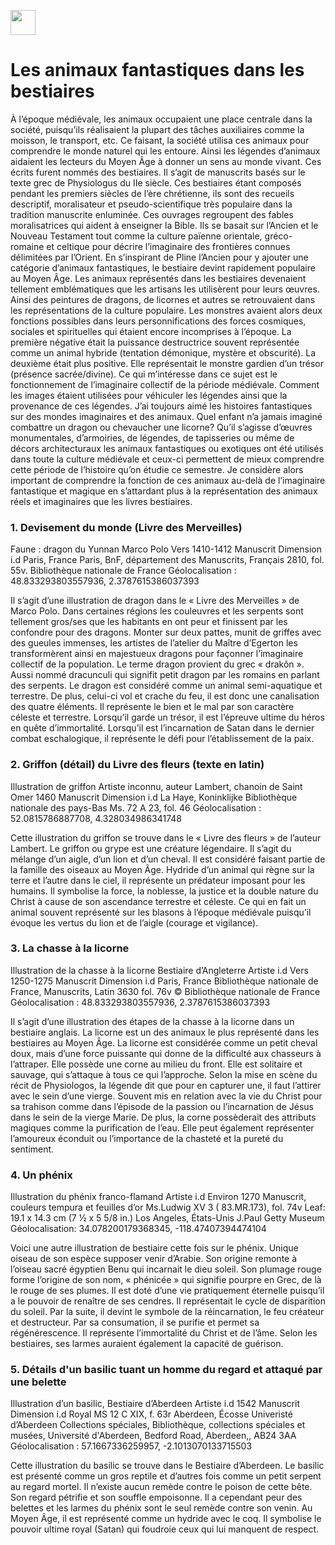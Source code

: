 <a href="https://juncture-digital.org"><img src="https://raw.githubusercontent.com/digitalArtHistory/recits-numeriques/main/images/btn_juncture.svg" style="height:40px"></a>

<param ve-config 
       title="Les bestiaires" 
       banner="https://i.pinimg.com/564x/d0/49/a4/d049a4e1e2484fa095af1413c7644733.jpg"
       layout="vertical">

# Les animaux fantastiques dans les bestiaires

    
<param ve-image 
    manifest="https://gallica.bnf.fr/iiif/ark:/12148/btv1b52508970d/manifest.json"seq=  "44"> 
<param ve-image 
    manifest="https://gallica.bnf.fr/iiif/ark:/12148/btv1b100521277/manifest.json"> 
    
À l’époque médiévale, les animaux occupaient une place centrale dans la société, puisqu’ils réalisaient la plupart des tâches auxiliaires comme la moisson, le transport, etc.  Ce faisant, la société utilisa ces animaux pour comprendre le monde naturel qui les entoure. Ainsi les légendes d’animaux aidaient les lecteurs du Moyen Âge à donner un sens au monde vivant. Ces écrits furent nommés des bestiaires. Il s’agit de manuscrits basés sur le texte grec de Physiologus du IIe siècle. Ces bestiaires étant composés pendant les premiers siècles de l’ère chrétienne, ils sont des recueils descriptif, moralisateur et pseudo-scientifique très populaire dans la tradition manuscrite enluminée. Ces ouvrages regroupent des fables moralisatrices qui aident à enseigner la Bible. Ils se basait sur l’Ancien et le Nouveau Testament tout comme la culture païenne orientale, gréco-romaine et celtique pour décrire l’imaginaire des frontières connues délimitées par l’Orient. En s’inspirant de Pline l’Ancien pour y ajouter une catégorie d’animaux fantastiques, le bestiaire devint rapidement populaire au Moyen Âge. Les animaux représentés dans les bestiaires devenaient tellement emblématiques que les artisans les utilisèrent pour leurs œuvres. Ainsi des peintures de dragons, de licornes et autres se retrouvaient dans les représentations de la culture populaire. Les monstres avaient alors deux fonctions possibles dans leurs personnifications des forces cosmiques, sociales et spirituelles qui étaient encore incomprises à l’époque. La première négative était la puissance destructrice souvent représentée comme un animal hybride (tentation démonique, mystère et obscurité). La deuxième était plus positive. Elle représentait le monstre gardien d’un trésor (présence sacrée/divine). Ce qui m’intéresse dans ce sujet est le fonctionnement de l’imaginaire collectif de la période médiévale. Comment les images étaient utilisées pour véhiculer les légendes ainsi que la provenance de ces légendes. J’ai toujours aimé les histoires fantastiques sur des mondes imaginaires et des animaux. Quel enfant n’a jamais imaginé combattre un dragon ou chevaucher une licorne? Qu’il s’agisse d’œuvres monumentales, d’armoiries, de légendes, de tapisseries ou même de décors architecturaux les animaux fantastiques ou exotiques ont été utilisés dans toute la culture médiévale et ceux-ci permettent de mieux comprendre cette période de l’histoire qu’on étudie ce semestre. Je considère alors important de comprendre la fonction de ces animaux au-delà de l’imaginaire fantastique et magique en s’attardant plus à la représentation des animaux réels et imaginaires que les livres bestiaires. 



### 1.	Devisement du monde (Livre des Merveilles)

<param ve-image 
       label="Devisement du monde (Livre des Merveilles" 
       description="Enlluminure par Marco Polo" 
       license="public domain" 
       url="https://raw.githubusercontent.com/digitalArtHistory/recits-numeriques/main/05/dragon.jpeg" />
       
       
Faune : dragon du Yunnan
Marco Polo
Vers 1410-1412
Manuscrit
Dimension i.d
Paris, France
Paris, BnF, département des Manuscrits, Français 2810, fol. 55v.
Bibliothèque nationale de France
Géolocalisation : 48.833293803557936, 2.3787615386037393 

Il s’agit d’une illustration de dragon dans le « Livre des Merveilles » de Marco Polo. Dans certaines régions les couleuvres et les serpents sont tellement gros/ses que les habitants en ont peur et finissent par les confondre pour des dragons. Monter sur deux pattes, munit de griffes avec des gueules immenses, les artistes de l’atelier du Maître d’Egerton les transformèrent ainsi en majestueux dragons pour façonner l’imaginaire collectif de la population. Le terme dragon provient du grec « drakôn ». Aussi nommé dracunculi qui signifit petit dragon par les romains en parlant des serpents. Le dragon est considéré comme un animal semi-aquatique et terrestre. De plus, celui-ci vol et crache du feu, il est donc une canalisation des quatre éléments. Il représente le bien et le mal par son caractère céleste et terrestre. Lorsqu’il garde un trésor, il est l’épreuve ultime du héros en quête d’immortalité. Lorsqu’il est l’incarnation de Satan dans le dernier combat eschalogique, il représente le défi pour l’établissement de la paix. 

       
### 2.	Griffon (détail) du Livre des fleurs (texte en latin)

<param ve-graphic 
  url=":https://www.getty.edu/art/exhibitions/bestiary/images/banner_x480.jpg" 
  title="Griffon" />     
       
Illustration de griffon
Artiste inconnu, auteur Lambert, chanoin de Saint Omer
1460
Manuscrit
Dimension i.d
La Haye, Koninklijke
Bibliothèque nationale des pays-Bas
Ms. 72 A 23, fol. 46
Géolocalisation : 52.0815786887708, 4.328034986341748

Cette illustration du griffon se trouve dans le « Livre des fleurs » de l’auteur Lambert. Le griffon ou grype est une créature légendaire. Il s’agit du mélange d’un aigle, d’un lion et d’un cheval. Il est considéré faisant partie de la famille des oiseaux au Moyen Âge. Hydride d’un animal qui règne sur la terre et l’autre dans le ciel, il représente un prédateur imposant pour les humains. Il symbolise la force, la noblesse, la justice et la double nature du Christ à cause de son ascendance terrestre et céleste. Ce qui en fait un animal souvent représenté sur les blasons à l’époque médiévale puisqu’il évoque les vertus du lion et de l’aigle (courage et vigilance).



### 3. La chasse à la licorne

<param ve-graphic 
  url=" https://raw.githubusercontent.com/digitalArtHistory/recits-numeriques/main/05/licorne.jpeg" 
  title="Licorne" />    
  
Illustration de la chasse à la licorne
Bestiaire d’Angleterre
Artiste i.d
Vers 1250-1275
Manuscrit
Dimension i.d
Paris, France
Bibliothèque nationale de France, Manuscrits, Latin 3630 fol. 76v © Bibliothèque nationale de France
Géolocalisation : 48.833293803557936, 2.3787615386037393 

Il s’agit d’une illustration des étapes de la chasse à la licorne dans un bestiaire anglais. La licorne est un des animaux le plus représenté dans les bestiaires au Moyen Âge. La licorne est considérée comme un petit cheval doux, mais d’une force puissante qui donne de la difficulté aux chasseurs à l’attraper. Elle possède une corne au milieu du front. Elle est solitaire et sauvage, qui s’attaque à tous ce qui l’approche. Selon la mise en scène du récit de Physiologos, la légende dit que pour en capturer une, il faut l’attirer avec le sein d’une vierge. Souvent mis en relation avec la vie du Christ pour sa trahison comme dans l’épisode de la passion ou l’incarnation de Jésus dans le sein de la vierge Marie. De plus, la corne possèderait des attributs magiques comme la purification de l’eau. Elle peut également représenter l’amoureux éconduit ou l’importance de la chasteté et la pureté du sentiment. 

### 4. Un phénix

Illustration du phénix franco-flamand
Artiste i.d
Environ 1270
Manuscrit, couleurs tempura et feuilles d’or
Ms.Ludwig XV 3 ( 83.MR.173), fol. 74v
Leaf: 19.1 x 14.3 cm (7 ½ x 5 5/8 in.)
Los Angeles, États-Unis 
J.Paul Getty Museum
Géolocalisation: 34.078200179368345, -118.47407394474104

Voici une autre illustration de bestiaire cette fois sur le phénix. Unique oiseau de son espèce supposer venir d’Arabie. Son origine remonte à l’oiseau sacré égyptien Benu qui incarnait le dieu soleil. Son plumage rouge forme l’origine de son nom, « phénicée » qui signifie pourpre en Grec, de là le rouge de ses plumes.  Il est doté d’une vie pratiquement éternelle puisqu’il a le pouvoir de renaître de ses cendres. Il représentait le cycle de disparition du soleil. Par la suite, il devint le symbole de la réincarnation, le feu créateur et destructeur. Par sa consumation, il se purifie et permet sa régénérescence. Il représente l’immortalité du Christ et de l’âme. Selon les bestiaires, ses larmes auraient également la capacité de guérison. 

### 5. Détails d'un basilic tuant un homme du regard et attaqué par une belette

Illustration d’un basilic, Bestiaire d’Aberdeen
Artiste i.d
1542
Manuscrit
Dimension i.d
Royal MS 12 C XIX, f. 63r
Aberdeen, Écosse
Univeristé d’Aberdeen
Collections spéciales, Bibliothèque, collections spéciales et musées, Université d'Aberdeen, Bedford Road, Aberdeen,, AB24 3AA
Géolocalisation : 57.1667336259957, -2.1013070133715503

Cette illustration du basilic se trouve dans le Bestiaire d’Aberdeen. Le basilic est présenté comme un gros reptile et d’autres fois comme un petit serpent au regard mortel. Il n’existe aucun remède contre le poison de cette bête. Son regard pétrifie et son souffle empoisonne. Il a cependant peur des belettes et les larmes du phénix sont le seul remède contre son venin. Au Moyen Âge, il est représenté comme un hydride avec le coq. Il symbolise le pouvoir ultime royal (Satan) qui foudroie ceux qui lui manquent de respect. 

